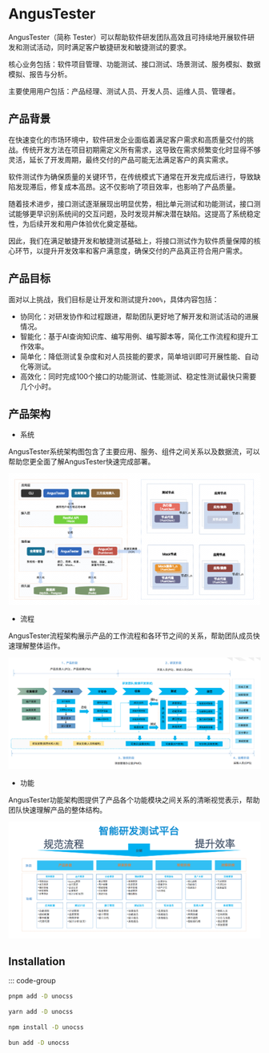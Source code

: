 # AngusTester

AngusTester（简称 Tester）可以帮助软件研发团队高效且可持续地开展软件研发和测试活动，同时满足客户敏捷研发和敏捷测试的要求。

核心业务包括：软件项目管理、功能测试、接口测试、场景测试、服务模拟、数据模拟、报告与分析。

主要使用用户包括：产品经理、测试人员、开发人员、运维人员、管理者。

## 产品背景

在快速变化的市场环境中，软件研发企业面临着满足客户需求和高质量交付的挑战。传统开发方法在项目初期需定义所有需求，这导致在需求频繁变化时显得不够灵活，延长了开发周期，最终交付的产品可能无法满足客户的真实需求。

软件测试作为确保质量的关键环节，在传统模式下通常在开发完成后进行，导致缺陷发现滞后，修复成本高昂。这不仅影响了项目效率，也影响了产品质量。

随着技术进步，接口测试逐渐展现出明显优势，相比单元测试和功能测试，接口测试能够更早识别系统间的交互问题，及时发现并解决潜在缺陷。这提高了系统稳定性，为后续开发和用户体验优化奠定基础。

因此，我们在满足敏捷开发和敏捷测试基础上，将接口测试作为软件质量保障的核心环节，以提升开发效率和客户满意度，确保交付的产品真正符合用户需求。

## 产品目标

面对以上挑战，我们目标是让开发和测试提升`200%`，具体内容包括：

- 协同化：对研发协作和过程跟进，帮助团队更好地了解开发和测试活动的进展情况。
- 智能化：基于AI查询知识库、编写用例、编写脚本等，简化工作流程和提升工作效率。
- 简单化：降低测试复杂度和对人员技能的要求，简单培训即可开展性能、自动化等测试。
- 高效化：同时完成100个接口的功能测试、性能测试、稳定性测试最快只需要几个小时。

## 产品架构

- 系统

AngusTester系统架构图包含了主要应用、服务、组件之间关系以及数据流，可以帮助您更全面了解AngusTester快速完成部署。

![](./images/AngusTester-Art.png)

- 流程

AngusTester流程架构展示产品的工作流程和各环节之间的关系，帮助团队成员快速理解整体运作。

![](./images/AngusTester-Flow.png)

- 功能

AngusTester功能架构图提供了产品各个功能模块之间关系的清晰视觉表示，帮助团队快速理解产品的整体结构。

![](./images/AngusTester-Function.png)


## Installation

::: code-group

```bash [pnpm]
pnpm add -D unocss
```

```bash [yarn]
yarn add -D unocss
```

```bash [npm]
npm install -D unocss
```

```bash [bun]
bun add -D unocss
```
